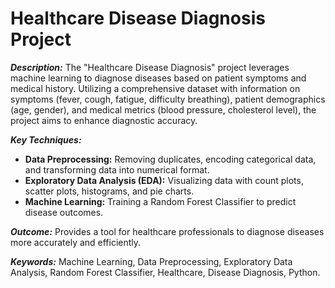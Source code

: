 # Healthcare Disease Diagnosis Project

***Description:*** The "Healthcare Disease Diagnosis" project leverages machine learning to diagnose diseases based on patient symptoms and medical history. Utilizing a comprehensive dataset with information on symptoms (fever, cough, fatigue, difficulty breathing), patient demographics (age, gender), and medical metrics (blood pressure, cholesterol level), the project aims to enhance diagnostic accuracy.

***Key Techniques:***
- **Data Preprocessing:** Removing duplicates, encoding categorical data, and transforming data into numerical format.
- **Exploratory Data Analysis (EDA):** Visualizing data with count plots, scatter plots, histograms, and pie charts.
- **Machine Learning:** Training a Random Forest Classifier to predict disease outcomes.

***Outcome:*** Provides a tool for healthcare professionals to diagnose diseases more accurately and efficiently.

***Keywords:*** Machine Learning, Data Preprocessing, Exploratory Data Analysis, Random Forest Classifier, Healthcare, Disease Diagnosis, Python.
